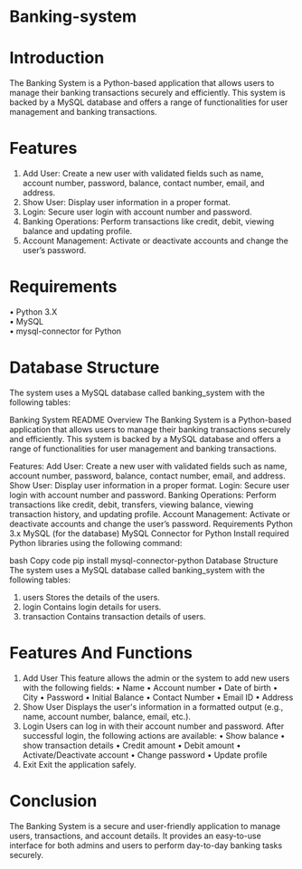 # Banking-system
# Introduction
The Banking System is a Python-based application that allows users to manage their banking transactions securely and efficiently. This system is backed by a MySQL database and offers a range of functionalities for user management and banking transactions.
# Features
1. Add User: Create a new user with validated fields such as name, account number, password, balance, contact number, email, and address.
2. Show User: Display user information in a proper format.
3. Login: Secure user login with account number and password.
4. Banking Operations: Perform transactions like credit, debit, viewing balance and updating profile.
5. Account Management: Activate or deactivate accounts and change the user’s password.
# Requirements
• Python 3.X  
• MySQL  
• mysql-connector for Python
# Database Structure
The system uses a MySQL database called banking_system with the following tables:  

Banking System README
Overview
The Banking System is a Python-based application that allows users to manage their banking transactions securely and efficiently. This system is backed by a MySQL database and offers a range of functionalities for user management and banking transactions.

Features:
Add User: Create a new user with validated fields such as name, account number, password, balance, contact number, email, and address.
Show User: Display user information in a proper format.
Login: Secure user login with account number and password.
Banking Operations: Perform transactions like credit, debit, transfers, viewing balance, viewing transaction history, and updating profile.
Account Management: Activate or deactivate accounts and change the user’s password.
Requirements
Python 3.x
MySQL (for the database)
MySQL Connector for Python
Install required Python libraries using the following command:

bash
Copy code
pip install mysql-connector-python
Database Structure
The system uses a MySQL database called banking_system with the following tables:
1. users
Stores the details of the users.
2. login
Contains login details for users.
3. transaction
Contains transaction details of users.
# Features And Functions
1. Add User
This feature allows the admin or the system to add new users with the following fields:
• Name
• Account number
• Date of birth
• City
• Password
• Initial Balance
• Contact Number
• Email ID
• Address
2. Show User
Displays the user's information in a formatted output (e.g., name, account number, balance, email, etc.).
3. Login
Users can log in with their account number and password. After successful login, the following actions are available:
• Show balance
• show transaction details
• Credit amount
• Debit amount
• Activate/Deactivate account
• Change password
• Update profile
4. Exit
Exit the application safely.
# Conclusion
The Banking System is a secure and user-friendly application to manage users, transactions, and account details. It provides an easy-to-use interface for both admins and users to perform day-to-day banking tasks securely.
